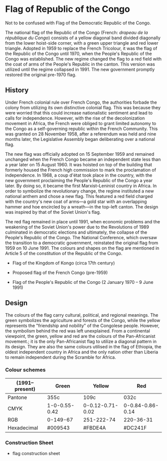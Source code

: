 # Flag of Republic of the Congo

Not to be confused with Flag of the Democratic Republic of the Congo.

The national flag of the Republic of the Congo (French: *drapeau de la république du Congo*) consists of a yellow diagonal band divided diagonally from the lower hoist-side corner, with a green upper triangle and red lower triangle. Adopted in 1959 to replace the French Tricolour, it was the flag of the Republic of the Congo until 1970, when the People's Republic of the Congo was established. The new regime changed the flag to a red field with the coat of arms of the People's Republic in the canton. This version was utilized until the regime collapsed in 1991. The new government promptly restored the original pre-1970 flag.

## History

Under French colonial rule over French Congo, the authorities forbade the colony from utilizing its own distinctive colonial flag. This was because they were worried that this could increase nationalistic sentiment and lead to calls for independence. However, with the rise of the decolonization movement in Africa, the French were obliged to grant limited autonomy to the Congo as a self-governing republic within the French Community. This was granted on 28 November 1958, after a referendum was held and nine months later, the Legislative Assembly began deliberating over a national flag.

The new flag was officially adopted on 15 September 1959 and remained unchanged when the French Congo became an independent state less than a year later on 15 August 1960. It was hoisted on top of the building that formerly housed the French high commission to mark the proclamation of independence. In 1968, a coup d'état took place in the country, with the new government proclaiming the People's Republic of the Congo a year later. By doing so, it became the first Marxist–Leninist country in Africa. In order to symbolize the revolutionary change, the regime instituted a new national anthem and chose a new flag. This featured a red field charged with the country's new coat of arms—a gold star with an overlapping hammer and hoe encircled by a wreath—in the top-left canton. The design was inspired by that of the Soviet Union's flag.

The red flag remained in place until 1991, when economic problems and the weakening of the Soviet Union's power due to the Revolutions of 1989 culminated in democratic elections and ultimately, the collapse of the People's Republic of the Congo. The National Conference, which oversaw the transition to a democratic government, reinstated the original flag from 1959 on 10 June 1991. The colours and shapes on the flag are mentioned in Article 5 of the constitution of the Republic of the Congo.

- Flag of the Kingdom of Kongo (circa 17th century)

- Proposed flag of the French Congo (pre-1959)

- Flag of the People's Republic of the Congo (2 January 1970 – 9 June 1991)

## Design

The colours of the flag carry cultural, political, and regional meanings. The green symbolizes the agriculture and forests of the Congo, while the yellow represents the "friendship and nobility" of the Congolese people. However, the symbolism behind the red was left unexplained. From a continental viewpoint, the green, yellow and red are the colours of the Pan-Africanist movement.; it is the only Pan-Africanist flag to utilize a diagonal pattern in its design. They are also the same colours utilised in the flag of Ethiopia, the oldest independent country in Africa and the only nation other than Liberia to remain independent during the Scramble for Africa.

### Colour schemes

|  (1991–present) | Green         | Yellow           | Red              |
| --------------- | ------------- | ---------------- | ---------------- |
| Pantone         | 355c          | 109c             | 032c             |
| CMYK            | 1-0-0.55-0.42 | 0-0.12-0.71-0.02 | 0-0.84-0.86-0.14 |
| RGB             | 0-149-67      | 251-222-74       | 220-36-31        |
| Hexadecimal     | #009543       | #FBDE4A          | #DC241F          |

### Construction Sheet

- flag construction sheet
